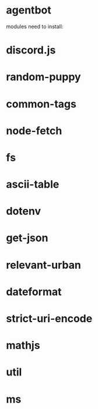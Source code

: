# agentbot
modules need to install:
# discord.js
# random-puppy
# common-tags
# node-fetch
# fs
# ascii-table
# dotenv
# get-json
# relevant-urban
# dateformat
# strict-uri-encode
# mathjs
# util
# ms
